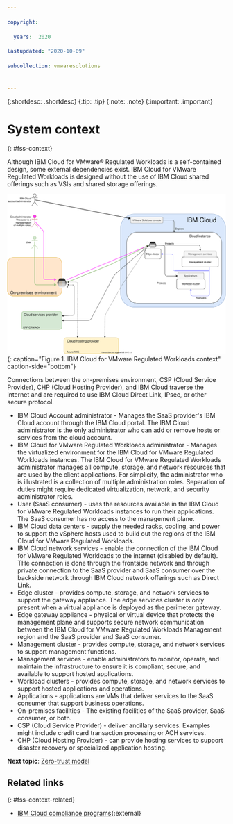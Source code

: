```yaml
---

copyright:

  years:  2020

lastupdated: "2020-10-09"

subcollection: vmwaresolutions


---
```


{:shortdesc: .shortdesc}
{:tip: .tip}
{:note: .note}
{:important: .important}

# System context
{: #fss-context}

Although IBM Cloud for VMware® Regulated Workloads is a self-contained design, some external dependencies exist. IBM Cloud for VMware Regulated Workloads is designed without the use of IBM Cloud shared offerings such as VSIs and shared storage offerings.

![IBM Cloud for VMware Regulated Workloads context](../../images/fss-context.svg "IBM Cloud for VMware Regulated Workloads context"){: caption="Figure 1. IBM Cloud for VMware Regulated Workloads context" caption-side="bottom"}

Connections between the on-premises environment, CSP (Cloud Service Provider), CHP (Cloud Hosting Provider), and IBM Cloud traverse the internet and are required to use IBM Cloud Direct Link, IPsec, or other secure protocol.

* IBM Cloud Account administrator - Manages the SaaS provider's IBM Cloud account through the IBM Cloud portal. The IBM Cloud administrator is the only administrator who can add or remove hosts or services from the cloud account.
* IBM Cloud for VMware Regulated Workloads administrator - Manages the virtualized environment for the IBM Cloud for VMware Regulated Workloads instances. The IBM Cloud for VMware Regulated Workloads administrator manages all compute, storage, and network resources that are used by the client applications. For simplicity, the administrator who is illustrated is a collection of multiple administration roles. Separation of duties might require dedicated virtualization, network, and security administrator roles.
* User (SaaS consumer) - uses the resources available in the IBM Cloud for VMware Regulated Workloads instances to run their applications. The SaaS consumer has no access to the management plane.
* IBM Cloud data centers - supply the needed racks, cooling, and power to support the vSphere hosts used to build out the regions of the IBM Cloud for VMware Regulated Workloads.
* IBM Cloud network services - enable the connection of the IBM Cloud for VMware Regulated Workloads to the internet (disabled by default). THe connection is done through the frontside network and through private connection to the SaaS provider and SaaS consumer over the backside network through IBM Cloud network offerings such as Direct Link.
* Edge cluster - provides compute, storage, and network services to support the gateway appliance. The edge services cluster is only present when a virtual appliance is deployed as the perimeter gateway.
* Edge gateway appliance - physical or virtual device that protects the management plane and supports secure network communication between the IBM Cloud for VMware Regulated Workloads Management region and the SaaS provider and SaaS consumer.
* Management cluster - provides compute, storage, and network services to support management functions.
* Management services - enable administrators to monitor, operate, and maintain the infrastructure to ensure it is compliant, secure, and available to support hosted applications.
* Workload clusters - provides compute, storage, and network services to support hosted applications and operations.
* Applications - applications are VMs that deliver services to the SaaS consumer that support business operations.
* On-premises facilities - The existing facilities of the SaaS provider, SaaS consumer, or both.
* CSP (Cloud Service Provider) - deliver ancillary services. Examples might include credit card transaction processing or ACH services.
* CHP (Cloud Hosting Provider) - can provide hosting services to support disaster recovery or specialized application hosting.

**Next topic**: [Zero-trust model](/docs/vmwaresolutions?topic=vmwaresolutions-fss-separation-of-duties)

## Related links
{: #fss-context-related}

* [IBM Cloud compliance programs](https://www.ibm.com/cloud/compliance){:external}
